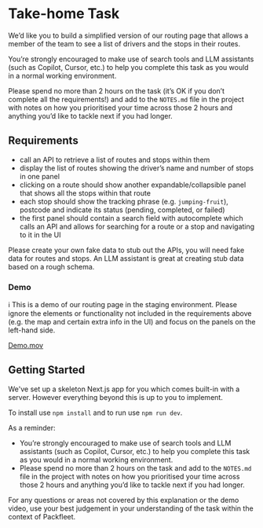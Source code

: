 # Take-home Task

We’d like you to build a simplified version of our routing page that allows a member of the team to see a list of drivers and the stops in their routes. 

You’re strongly encouraged to make use of search tools and LLM assistants (such as Copilot, Cursor, etc.) to help you complete this task as you would in a normal working environment. 

Please spend no more than 2 hours on the task (it’s OK if you don’t complete all the requirements!) and add to the `NOTES.md` file in the project with notes on how you prioritised your time across those 2 hours and anything you’d like to tackle next if you had longer.   

## **Requirements**

- call an API to retrieve a list of routes and stops within them
- display the list of routes showing the driver’s name and number of stops in one panel
- clicking on a route should show another expandable/collapsible panel that shows all the stops within that route
- each stop should show the tracking phrase (e.g. `jumping-fruit`), postcode and indicate its status (pending, completed, or failed)
- the first panel should contain a search field with autocomplete which calls an API and allows for searching for a route or a stop and navigating to it in the UI

Please create your own fake data to stub out the APIs, you will need fake data for routes and stops. An LLM assistant is great at creating stub data based on a rough schema. 

### Demo

<aside>
ℹ️ This is a demo of our routing page in the staging environment. Please ignore the elements or functionality not included in the requirements above (e.g. the map and certain extra info in the UI) and focus on the panels on the left-hand side.
</aside>

[Demo.mov](https://www.notion.so/packfleet/Take-home-Task-12fff1c28c238097871eee68ae39919c?pvs=4#12fff1c28c23808bb24ff216dd35ef43)

## Getting Started

We've set up a skeleton Next.js app for you which comes built-in with a server. However everything beyond this is up to you to implement.

To install use `npm install` and to run use `npm run dev`.

As a reminder:
- You’re strongly encouraged to make use of search tools and LLM assistants (such as Copilot, Cursor, etc.) to help you complete this task as you would in a normal working environment. 
- Please spend no more than 2 hours on the task and add to the `NOTES.md` file in the project with notes on how you prioritised your time across those 2 hours and anything you’d like to tackle next if you had longer.   

For any questions or areas not covered by this explanation or the demo video, use your best judgement in your understanding of the task within the context of Packfleet.